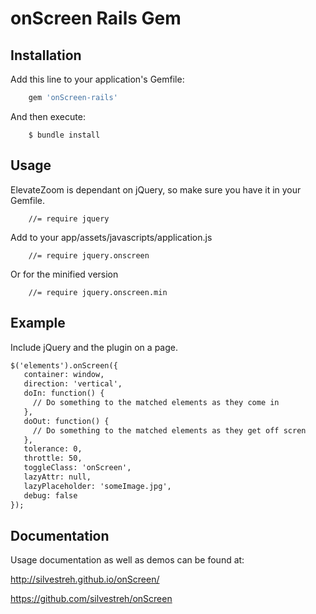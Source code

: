 # onScreen Rails Gem

## Installation

Add this line to your application's Gemfile:

```ruby
    gem 'onScreen-rails'
```

And then execute:
```
    $ bundle install
```

## Usage

ElevateZoom is dependant on jQuery, so make sure you have it in your Gemfile.

```
    //= require jquery
```

Add to your app/assets/javascripts/application.js

```
    //= require jquery.onscreen
```

Or for the minified version

```
    //= require jquery.onscreen.min
```


## Example
Include jQuery and the plugin on a page.

```html
$('elements').onScreen({
   container: window,
   direction: 'vertical',
   doIn: function() {
     // Do something to the matched elements as they come in
   },
   doOut: function() {
     // Do something to the matched elements as they get off scren
   },
   tolerance: 0,
   throttle: 50,
   toggleClass: 'onScreen',
   lazyAttr: null,
   lazyPlaceholder: 'someImage.jpg',
   debug: false
});
```

## Documentation

Usage documentation as well as demos can be found at:

http://silvestreh.github.io/onScreen/

https://github.com/silvestreh/onScreen
